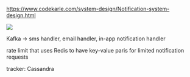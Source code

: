 https://www.codekarle.com/system-design/Notification-system-design.html

![](../pics/Notification.png)

 Kafka -> sms handler, email handler, in-app notification handler

rate limit that uses Redis to have key-value paris for limited notification requests

tracker: Cassandra
